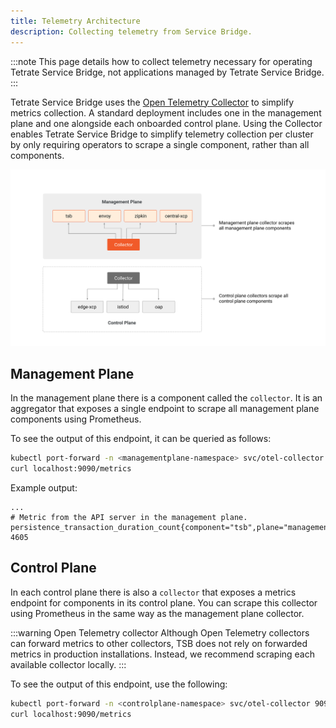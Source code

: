 ```yaml
---
title: Telemetry Architecture
description: Collecting telemetry from Service Bridge.
---
```


:::note
This page details how to collect telemetry necessary for operating Tetrate
Service Bridge, not applications managed by Tetrate Service Bridge.
:::

Tetrate Service Bridge uses the [Open Telemetry Collector](https://github.com/open-telemetry/opentelemetry-collector)
to simplify metrics collection. A standard deployment includes one in the
management plane and one alongside each onboarded control plane. Using the
Collector enables Tetrate Service Bridge to simplify telemetry collection per
cluster by only requiring operators to scrape a single component, rather than
all components.


![](../../assets/collector_architecture.svg)

## Management Plane

In the management plane there is a component called the `collector`. It is an
aggregator that exposes a single endpoint to scrape all management plane
components using Prometheus.

To see the output of this endpoint, it can be queried as follows:

```bash
kubectl port-forward -n <managementplane-namespace> svc/otel-collector 9090:9090 &
curl localhost:9090/metrics
```

Example output:
```text
...
# Metric from the API server in the management plane.
persistence_transaction_duration_count{component="tsb",plane="management"} 4605
```

## Control Plane

In each control plane there is also a `collector` that exposes a metrics
endpoint for components in its control plane. You can scrape this collector
using Prometheus in the same way as the management plane collector.

:::warning Open Telemetry collector
Although Open Telemetry collectors can forward metrics to other collectors, TSB
does not rely on forwarded metrics in production installations. Instead, we
recommend scraping each available collector locally.
:::


To see the output of this endpoint, use the following:

```bash
kubectl port-forward -n <controlplane-namespace> svc/otel-collector 9090:9090 &
curl localhost:9090/metrics
```
